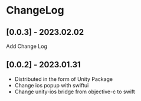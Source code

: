 # ChangeLog

## [0.0.3] - 2023.02.02
Add Change Log

## [0.0.2] - 2023.01.31
- Distributed in the form of Unity Package
- Change ios popup with swiftui
- Change unity-ios bridge from objective-c to swift
